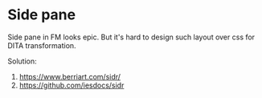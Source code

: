 # Side pane

Side pane in FM looks epic. But it's hard to design such layout over css for DITA transformation. 

Solution:

1. https://www.berriart.com/sidr/ 
2. https://github.com/iesdocs/sidr 
